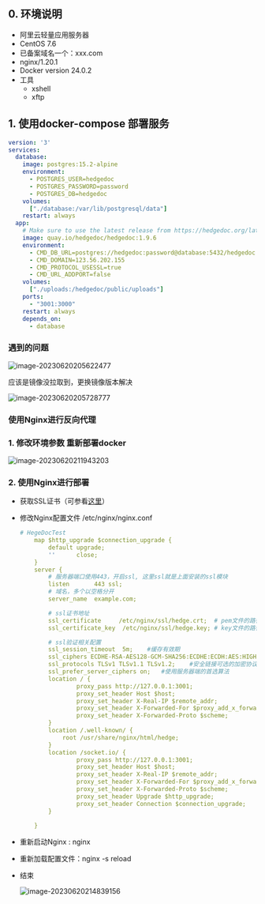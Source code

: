 ## 0. 环境说明
- 阿里云轻量应用服务器
- CentOS 7.6
- 已备案域名一个：xxx.com
- nginx/1.20.1
- Docker version 24.0.2
- 工具
	- xshell
	- xftp
## 1. 使用docker-compose 部署服务

```yaml
version: '3'
services:
  database:
    image: postgres:15.2-alpine
    environment:
      - POSTGRES_USER=hedgedoc
      - POSTGRES_PASSWORD=password
      - POSTGRES_DB=hedgedoc
    volumes:
      ["./database:/var/lib/postgresql/data"]
    restart: always
  app:
    # Make sure to use the latest release from https://hedgedoc.org/latest-release
    image: quay.io/hedgedoc/hedgedoc:1.9.6
    environment:
      - CMD_DB_URL=postgres://hedgedoc:password@database:5432/hedgedoc
      - CMD_DOMAIN=123.56.202.155
      - CMD_PROTOCOL_USESSL=true
      - CMD_URL_ADDPORT=false
    volumes:
      ["./uploads:/hedgedoc/public/uploads"]
    ports:
      - "3001:3000"
    restart: always
    depends_on:
      - database
```

### 遇到的问题

![image-20230620205622477](https://images--1.oss-cn-beijing.aliyuncs.com/pic/image-20230620205622477.png)

应该是镜像没拉取到，更换镜像版本解决

![image-20230620205728777](https://images--1.oss-cn-beijing.aliyuncs.com/pic/image-20230620205728777.png)

### 使用Nginx进行反向代理

### 1. 修改环境参数 重新部署docker

![image-20230620211943203](https://images--1.oss-cn-beijing.aliyuncs.com/pic/image-20230620211943203.png)

### 2. 使用Nginx进行部署

- 获取SSL证书（可参看[这里](https://blog.csdn.net/JENREY/article/details/124802587)）

- 修改Nginx配置文件 /etc/nginx/nginx.conf

  ```yaml
  # HegeDocTest
      map $http_upgrade $connection_upgrade {
          default upgrade;
          ''      close;
      }
      server {
          # 服务器端口使用443，开启ssl, 这里ssl就是上面安装的ssl模块
          listen       443 ssl;
          # 域名，多个以空格分开
          server_name  example.com;
  
          # ssl证书地址
          ssl_certificate     /etc/nginx/ssl/hedge.crt;  # pem文件的路径
          ssl_certificate_key  /etc/nginx/ssl/hedge.key; # key文件的路径
  
          # ssl验证相关配置
          ssl_session_timeout  5m;    #缓存有效期
          ssl_ciphers ECDHE-RSA-AES128-GCM-SHA256:ECDHE:ECDH:AES:HIGH:!NULL:!aNULL:!MD5:!ADH:!RC4;    #加密算法
          ssl_protocols TLSv1 TLSv1.1 TLSv1.2;    #安全链接可选的加密协议
          ssl_prefer_server_ciphers on;   #使用服务器端的首选算法
          location / {
                  proxy_pass http://127.0.0.1:3001;
                  proxy_set_header Host $host; 
                  proxy_set_header X-Real-IP $remote_addr; 
                  proxy_set_header X-Forwarded-For $proxy_add_x_forwarded_for; 
                  proxy_set_header X-Forwarded-Proto $scheme;
          }
          location /.well-known/ {
              root /usr/share/nginx/html/hedge;
          }
          location /socket.io/ {
                  proxy_pass http://127.0.0.1:3001;
                  proxy_set_header Host $host; 
                  proxy_set_header X-Real-IP $remote_addr; 
                  proxy_set_header X-Forwarded-For $proxy_add_x_forwarded_for; 
                  proxy_set_header X-Forwarded-Proto $scheme;
                  proxy_set_header Upgrade $http_upgrade;
                  proxy_set_header Connection $connection_upgrade;
          } 
          
      }  
  ```

- 重新启动Nginx : nginx

- 重新加载配置文件：nginx -s reload

- 结束

  ![image-20230620214839156](https://images--1.oss-cn-beijing.aliyuncs.com/pic/image-20230620214839156.png)

<!-- ##{"timestamp":1687510799}## -->